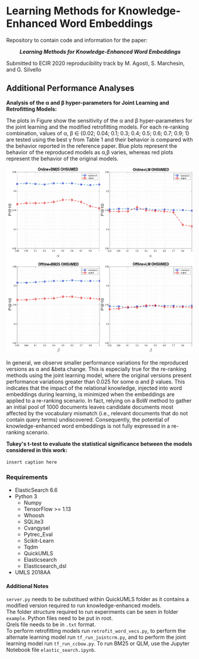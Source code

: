 # Learning Methods for Knowledge-Enhanced Word Embeddings

Repository to contain code and information for the paper: 
<p align="center">
<b><i>Learning Methods for Knowledge-Enhanced Word Embeddings</i></b>
 </p>
Submitted to ECIR 2020 reproducibility track by M. Agosti, S. Marchesin, and G. Silvello 

## Additional Performance Analyses
**Analysis of the &alpha; and &beta; hyper-parameters for Joint Learning and Retrofitting Models:** 
 
The plots in Figure show the sensitivity of the &alpha; and &beta; hyper-parameters for the joint learning and the modified retrofitting models. For each re-ranking combination, values of  &alpha;, &beta; ∈ {0.02; 0.04; 0.1; 0.3; 0.4; 0.5; 0.6; 0.7; 0.9; 1} are tested
using the best &gamma; from Table 1 and their behavior is compared with the behavior reported in the reference paper. Blue plots represent the behavior of the reproduced models as &alpha;,&beta; varies, whereas red plots represent the behavior of the original models.

<p align="center">
<img src="https://raw.githubusercontent.com/stefano-marchesin/learning_ke_wembs/master/figure/fig1-4.jpg" alt="https://raw.githubusercontent.com/stefano-marchesin/learning_ke_wembs/master/figure/fig1-4.jpg" width="500" height="500">
</p>

In general, we observe smaller performance variations for the reproduced versions as &alpha; and &beta change. This is especially true for the re-ranking methods using the joint learning model, where the original versions present performance variations greater than 0.025 for some &alpha; and &beta; values. This indicates that the impact of the relational knowledge, injected into word embeddings during learning, is minimized when the embeddings are applied to a re-ranking scenario. In fact, relying on a BoW method to gather an initial pool of 1000 documents leaves candidate documents most affected by the vocabulary mismatch (i.e., relevant documents that do not contain query terms) undiscovered. Consequently, the potential of knowledge-enhanced word embeddings is not fully expressed in a re-ranking scenario.  

**Tukey's t-test to evaluate the statistical significance between the models considered in this work:** 

``insert caption here``  

### Requirements

- ElasticSearch 6.6
- Python 3
  - Numpy
  - TensorFlow >= 1.13
  - Whoosh
  - SQLite3
  - Cvangysel
  - Pytrec_Eval
  - Scikit-Learn
  - Tqdm
  - QuickUMLS
  - Elasticsearch
  - Elasticsearch_dsl
- UMLS 2018AA

#### Additional Notes
``server.py`` needs to be substitued within QuickUMLS folder as it contains a modified version required to run knowledge-enhanced models.  
The folder structure required to run experiments can be seen in folder ``example``. Python files need to be put in root.  
Qrels file needs to be in ``.txt`` format.  
To perform retrofitting models run ``retrofit_word_vecs.py``, to perform the alternate learning model run ``tf_run_jointcrm.py``, and to perform the joint learning model run ``tf_run_ccbow.py``.
To run BM25 or QLM, use the Jupyter Notebook file ``elastic_search.ipynb``.
